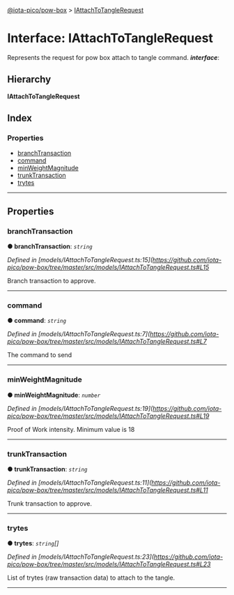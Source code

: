 [@iota-pico/pow-box](../README.md) > [IAttachToTangleRequest](../interfaces/iattachtotanglerequest.md)

# Interface: IAttachToTangleRequest

Represents the request for pow box attach to tangle command.
*__interface__*: 

## Hierarchy

**IAttachToTangleRequest**

## Index

### Properties

* [branchTransaction](iattachtotanglerequest.md#branchtransaction)
* [command](iattachtotanglerequest.md#command)
* [minWeightMagnitude](iattachtotanglerequest.md#minweightmagnitude)
* [trunkTransaction](iattachtotanglerequest.md#trunktransaction)
* [trytes](iattachtotanglerequest.md#trytes)

---

## Properties

<a id="branchtransaction"></a>

###  branchTransaction

**● branchTransaction**: *`string`*

*Defined in [models/IAttachToTangleRequest.ts:15](https://github.com/iota-pico/pow-box/tree/master/src/models/IAttachToTangleRequest.ts#L15*

Branch transaction to approve.

___
<a id="command"></a>

###  command

**● command**: *`string`*

*Defined in [models/IAttachToTangleRequest.ts:7](https://github.com/iota-pico/pow-box/tree/master/src/models/IAttachToTangleRequest.ts#L7*

The command to send

___
<a id="minweightmagnitude"></a>

###  minWeightMagnitude

**● minWeightMagnitude**: *`number`*

*Defined in [models/IAttachToTangleRequest.ts:19](https://github.com/iota-pico/pow-box/tree/master/src/models/IAttachToTangleRequest.ts#L19*

Proof of Work intensity. Minimum value is 18

___
<a id="trunktransaction"></a>

###  trunkTransaction

**● trunkTransaction**: *`string`*

*Defined in [models/IAttachToTangleRequest.ts:11](https://github.com/iota-pico/pow-box/tree/master/src/models/IAttachToTangleRequest.ts#L11*

Trunk transaction to approve.

___
<a id="trytes"></a>

###  trytes

**● trytes**: *`string`[]*

*Defined in [models/IAttachToTangleRequest.ts:23](https://github.com/iota-pico/pow-box/tree/master/src/models/IAttachToTangleRequest.ts#L23*

List of trytes (raw transaction data) to attach to the tangle.

___

